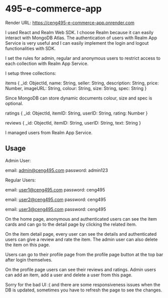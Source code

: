 # 495-e-commerce-app

Render URL: https://ceng495-e-commerce-app.onrender.com

I used React and Realm Web SDK. I choose Realm because it can easily interact with MongoDB Atlas. The authentication of users with Realm App Service is very useful and I can easily implement the login and logout functionalities with SDK.

I set the rules for admin, regular and anonymous users to restrict access to each collection with Realm App Service.

I setup three collections:

items {
_id: ObjectId,
name: String,
seller: String,
description: String,
price: Number,
imageURL: String,
colour: String,
size: String,
spec: String
}

Since MongoDB can store dynamic documents colour, size and spec is optional.

ratings {
_id: ObjectId,
itemID: String,
userID: String,
rating: Number
}

reviews {
_id: ObjectId,
itemID: String,
userID: String,
text: String
}

I managed users from Realm App Service.


## Usage

Admin User:

email: admin@ceng495.com   password: admin123

Regular Users:

email: user1@ceng495.com   password: ceng495

email: user2@ceng495.com   password: ceng495

email: user3@ceng495.com   password: ceng495

On the home page, anonymous and authenticated users can see the item cards and can go to the detail page by clicking the related item.

On the item detail page, every user can see the details and authenticated users can give a review and rate the item. The admin user can also delete the item on this page.

Users can go to their profile page from the profile page button at the top bar after login themselves.

On the profile page users can see their reviews and ratings. Admin users can add an item, add a user and delete a user from this page.

Sorry for the bad UI :( and there are some responsiveness issues when the DB is updated, sometimes you have to refresh the page to see the changes.